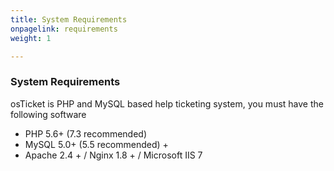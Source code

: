 ```yaml
---
title: System Requirements
onpagelink: requirements
weight: 1

---
```


### **System Requirements**

osTicket is PHP and MySQL based help ticketing system, you must have the following software

- PHP 5.6+ (7.3 recommended)
- MySQL 5.0+ (5.5 recommended) +
- Apache 2.4 + / Nginx 1.8 + / Microsoft IIS 7
